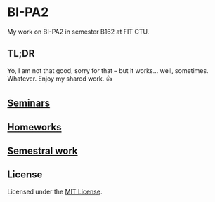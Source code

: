 # BI-PA2

My work on BI-PA2 in semester B162 at FIT CTU.

## TL;DR

Yo, I am not that good, sorry for that – but it works… well, sometimes. Whatever. Enjoy my shared work. :thumbsup:

## [Seminars](seminars)

## [Homeworks](homeworks)

## [Semestral work](semestral-work)

## License

Licensed under the [MIT License](LICENSE).
